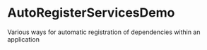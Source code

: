 # AutoRegisterServicesDemo
Various ways for automatic registration of dependencies within an application
